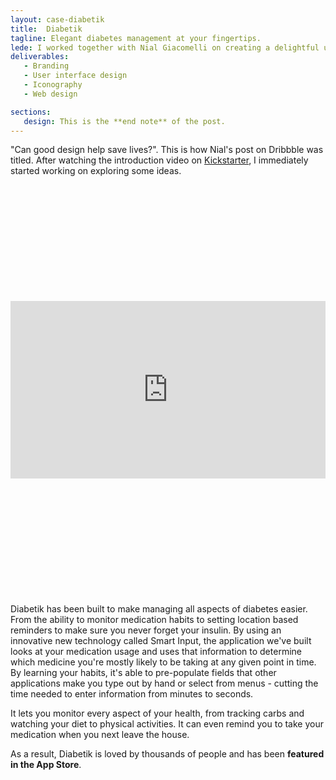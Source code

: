 ```yaml
---
layout: case-diabetik
title:  Diabetik
tagline: Elegant diabetes management at your fingertips.
lede: I worked together with Nial Giacomelli on creating a delightful user experience for people who suffer from diabetes. The result is an app that's modern, intuitive and fun to use.
deliverables:
   - Branding
   - User interface design
   - Iconography
   - Web design

sections:
   design: This is the **end note** of the post.
---
```

"Can good design help save lives?". This is how Nial's post on Dribbble was titled. After watching the introduction video on [Kickstarter], I immediately started working on exploring some ideas.

<style>.embed-container { position: relative; padding-bottom: 56.25%; margin: 5vh 0; height: 0; overflow: hidden; max-width: 100%; } .embed-container iframe, .embed-container object, .embed-container embed { position: absolute; top: 0; left: 0; width: 100%; height: 100%; }</style><div class='embed-container'><iframe src='https://player.vimeo.com/video/59348097?color=ffffff&byline=0&portrait=0' frameborder='0' webkitAllowFullScreen mozallowfullscreen allowFullScreen></iframe></div>

Diabetik has been built to make managing all aspects of diabetes easier. From the ability to monitor medication habits to setting location based reminders to make sure you never forget your insulin. By using an innovative new technology called Smart Input, the application we've built looks at your medication usage and uses that information to determine which medicine you're mostly likely to be taking at any given point in time. By learning your habits, it's able to pre-populate fields that other applications make you type out by hand or select from menus - cutting the time needed to enter information from minutes to seconds.

It lets you monitor every aspect of your health, from tracking carbs and watching your diet to physical activities. It can even remind you to take your medication when you next leave the house.

As a result, Diabetik is loved by thousands of people and has been **featured in the App Store**.

[Kickstarter]: https://www.kickstarter.com/projects/nialg/the-diabetic-journal
